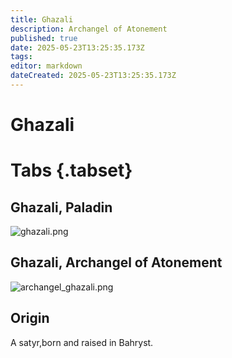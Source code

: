 ```yaml
---
title: Ghazali
description: Archangel of Atonement
published: true
date: 2025-05-23T13:25:35.173Z
tags: 
editor: markdown
dateCreated: 2025-05-23T13:25:35.173Z
---
```


# Ghazali
# Tabs {.tabset}
## Ghazali, Paladin
![ghazali.png](/characters/ghazali/ghazali.png)
## Ghazali, Archangel of Atonement
![archangel_ghazali.png](/characters/ghazali/ghazali_archangel.png)


## Origin
A satyr,born and raised in Bahryst. 


